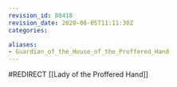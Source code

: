 ```yaml
---
revision_id: 80418
revision_date: 2020-08-05T11:11:30Z
categories:

aliases:
- Guardian_of_the_House_of_the_Proffered_Hand
---
```


#REDIRECT [[Lady of the Proffered Hand]]